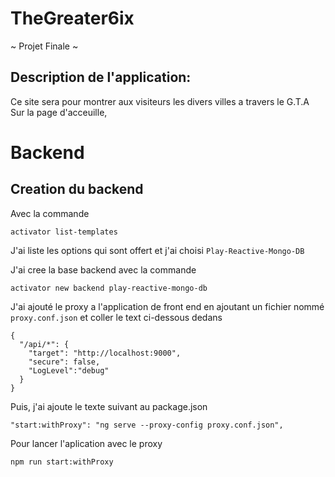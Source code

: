 # TheGreater6ix
~ Projet Finale ~

## Description de l'application: 
Ce site sera pour montrer aux visiteurs les divers villes a travers le G.T.A 
Sur la page d'acceuille, 

# Backend
## Creation du backend 
Avec la commande 
```
activator list-templates
```
J'ai liste les options qui sont offert et j'ai choisi `Play-Reactive-Mongo-DB`

J'ai cree la base backend avec la commande 
```
activator new backend play-reactive-mongo-db
```
J'ai ajouté le proxy a l'application de front end en ajoutant un fichier nommé `proxy.conf.json` et coller le text ci-dessous dedans
```
{
  "/api/*": {
    "target": "http://localhost:9000",
    "secure": false,
    "LogLevel":"debug"
  }
}

```
Puis, j'ai ajoute le texte suivant au package.json
```
"start:withProxy": "ng serve --proxy-config proxy.conf.json",
```
Pour lancer l'aplication avec le proxy
```
npm run start:withProxy
```
